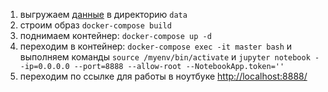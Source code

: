 1. выгружаем [данные](https://cseweb.ucsd.edu/~jmcauley/datasets/amazon_v2/) в директорию `data`
2. строим образ `docker-compose build`
3. поднимаем контейнер: `docker-compose up -d`
4. переходим в контейнер: `docker-compose exec -it master bash` и выполняем команды `source /myenv/bin/activate` и `jupyter notebook --ip=0.0.0.0 --port=8888 --allow-root --NotebookApp.token=''`
5. переходим по ссылке для работы в ноутбуке [http://localhost:8888/](http://localhost:8888/tree/workspace/notebooks)
